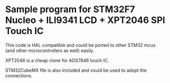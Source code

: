 # Sample program for STM32F7 Nucleo + ILI9341 LCD + XPT2046 SPI Touch IC

This code is HAL compatible and could be ported to other STM32 mcus (and other microcontrollers as well) easily.

XPT2046 is a cheap clone for ADS7846 touch IC.

STM32CubeMX file is also included and could be used to adopt the connections.

